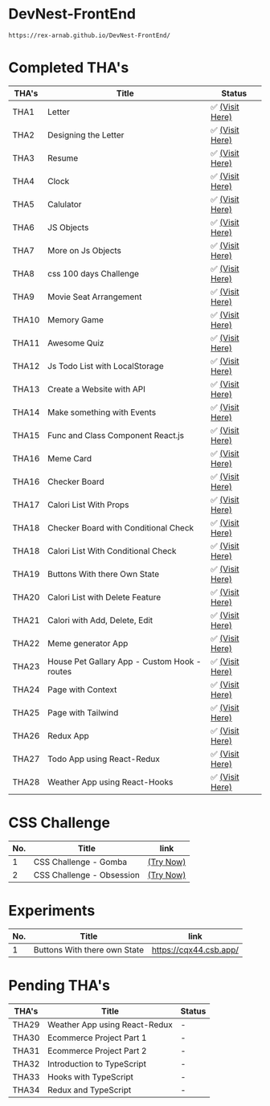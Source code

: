 # DevNest-FrontEnd

```bash
https://rex-arnab.github.io/DevNest-FrontEnd/
```

# Completed THA's

|THA's| Title                         | Status                                                                |
|--| ------------------------------ | --------------------------------------------------------------------- |
|THA1| Letter                         | ✅ [(Visit Here)](https://rex-arnab.github.io/DevNest-FrontEnd/Day01)  |
|THA2| Designing the Letter           | ✅ [(Visit Here)](https://rex-arnab.github.io/DevNest-FrontEnd/Day02)  |
|THA3| Resume                         | ✅ [(Visit Here)](https://rex-arnab.github.io/DevNest-FrontEnd/Day03)  |
|THA4| Clock                          | ✅ [(Visit Here)](https://rex-arnab.github.io/DevNest-FrontEnd/Day04)  |
|THA5| Calulator                      | ✅ [(Visit Here)](https://rex-arnab.github.io/DevNest-FrontEnd/Day05)  |
|THA6| JS Objects                     | ✅ [(Visit Here)](https://rex-arnab.github.io/DevNest-FrontEnd/Day06)  |
|THA7| More on Js Objects             | ✅ [(Visit Here)](https://rex-arnab.github.io/DevNest-FrontEnd/Day07)  |
|THA8| css 100 days Challenge         | ✅ [(Visit Here)](https://rex-arnab.github.io/DevNest-FrontEnd/Day08)  |
|THA9| Movie Seat Arrangement         | ✅ [(Visit Here)](https://rex-arnab.github.io/DevNest-FrontEnd/Day09)  |
|THA10| Memory Game                    | ✅ [(Visit Here)](https://rex-arnab.github.io/DevNest-FrontEnd/Day10) |
|THA11| Awesome Quiz                   | ✅ [(Visit Here)](https://rex-arnab.github.io/DevNest-FrontEnd/Day11) |
|THA12| Js Todo List with LocalStorage | ✅ [(Visit Here)](https://rex-arnab.github.io/DevNest-FrontEnd/Day12) |
|THA13| Create a Website with API      | ✅ [(Visit Here)](https://rex-arnab.github.io/DevNest-FrontEnd/Day13) |
|THA14| Make something with Events      | ✅ [(Visit Here)](https://rex-arnab.github.io/DevNest-FrontEnd/Day14) |
|THA15| Func and Class Component React.js      | ✅ [(Visit Here)](https://nqftx.csb.app/) |
|THA16| Meme Card                         | ✅ [(Visit Here)](https://zn0s1.csb.app/) |
|THA16| Checker Board                    | ✅ [(Visit Here)](https://c8hso.csb.app/) |
|THA17| Calori List With Props                   | ✅ [(Visit Here)](https://csb-66d90.vercel.app/) |
|THA18| Checker Board with Conditional Check  | ✅ [(Visit Here)](https://ohqtx.csb.app/) |
|THA18| Calori List With Conditional Check                   | ✅ [(Visit Here)](https://o8e9q.csb.app/) |
|THA19| Buttons With there Own State                   | ✅ [(Visit Here)](https://joqog.csb.app/) |
|THA20| Calori List with Delete Feature                   | ✅ [(Visit Here)](https://7ochz.csb.app/) |
|THA21| Calori with Add, Delete, Edit  | ✅ [(Visit Here)](https://rex-arnab.github.io/DevNest-FrontEnd/Day21/build/) |
|THA22| Meme generator App             | ✅ [(Visit Here)](https://rex-arnab.github.io/DevNest-FrontEnd/Day22/build/) |
|THA23| House Pet Gallary App - Custom Hook - routes | ✅ [(Visit Here)](https://rex-arnab.github.io/DevNest-FrontEnd/Day23/build/) |
|THA24| Page with Context | ✅ [(Visit Here)](https://rex-arnab.github.io/DevNest-FrontEnd/day24/build/) |
|THA25| Page with Tailwind | ✅ [(Visit Here)](https://rex-arnab.github.io/DevNest-FrontEnd/day25/build/) |
|THA26| Redux App | ✅ [(Visit Here)](https://rex-arnab.github.io/DevNest-FrontEnd/day26/build/) |
|THA27| Todo App using React-Redux | ✅ [(Visit Here)](https://rex-arnab.github.io/DevNest-FrontEnd/day27/build/) |
|THA28| Weather App using React-Hooks | ✅ [(Visit Here)](https://rex-arnab.github.io/DevNest-FrontEnd/day28/build/) |

# CSS Challenge

|No.| Title                        | link    |
|-- | -----------------------------|-------- |
|1  | CSS Challenge - Gomba     | [(Try Now)](https://codepen.io/arnab00725/full/eYvwOPJ) |
|2  | CSS Challenge - Obsession | [(Try Now)](https://codepen.io/arnab00725/full/dyWpKjN) |
# Experiments

|No.| Title                        | link    |
|-- | -----------------------------|-------- |
|1  | Buttons With there own State | https://cqx44.csb.app/ |

# Pending THA's

|THA's| Title                                  | Status                                        |
|--   | -------------------------------------- | --------------------------------------------- |
|THA29  | Weather App using React-Redux | - |
|THA30  | Ecommerce Project Part 1 | - |
|THA31  | Ecommerce Project Part 2 | - |
|THA32  | Introduction to TypeScript | - |
|THA33  | Hooks with TypeScript | - |
|THA34  | Redux and TypeScript | - |